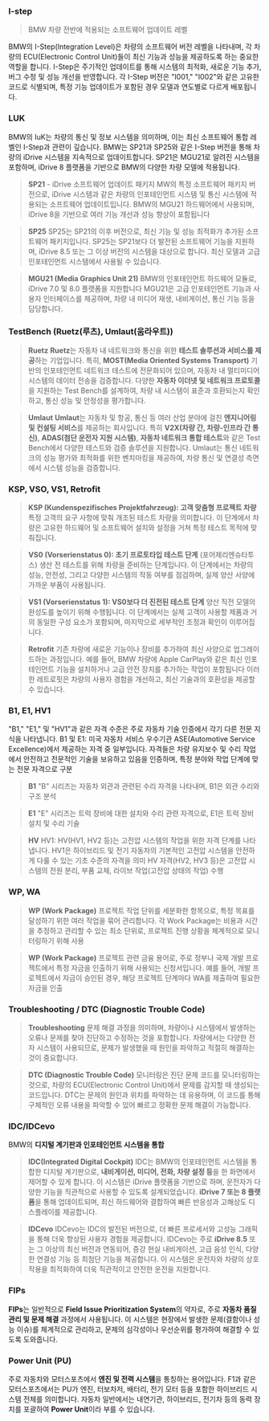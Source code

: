 
### I-step
> BMW 차량 전반에 적용되는 소프트웨어 업데이트 레벨

BMW의 I-Step(Integration Level)은 차량의 소프트웨어 버전 레벨을 나타내며, 각 차량의 ECU(Electronic Control Unit)들이 최신 기능과 성능을 제공하도록 하는 중요한 역할을 합니다. I-Step은 주기적인 업데이트를 통해 시스템의 최적화, 새로운 기능 추가, 버그 수정 및 성능 개선을 반영합니다. 각 I-Step 버전은 "I001," "I002"와 같은 고유한 코드로 식별되며, 특정 기능 업데이트가 포함된 경우 모델과 연도별로 다르게 배포됩니다.	

### LUK
BMW의 IuK는 차량의 통신 및 정보 시스템을 의미하며, 이는 최신 소프트웨어 통합 레벨인 I-Step과 관련이 깊습니다. BMW는 SP21과 SP25와 같은 I-Step 버전을 통해 차량의 iDrive 시스템을 지속적으로 업데이트합니다. SP21은 MGU21로 알려진 시스템을 포함하며, iDrive 8 플랫폼을 기반으로 BMW의 다양한 차량 모델에 적용됩니다.

> **SP21** - iDrive 소프트웨어 업데이트 패키지
> MW의 특정 소프트웨어 패키지 버전으로, iDrive 시스템과 같은 차량의 인포테인먼트 시스템 및 통신 시스템에 적용되는 소프트웨어 업데이트입니다.
> BMW의 MGU21 하드웨어에서 사용되며, iDrive 8을 기반으로 여러 기능 개선과 성능 향상이 포함됩니다

> **SP25**
> SP25는 SP21의 이후 버전으로, 최신 기능 및 성능 최적화가 추가된 소프트웨어 패키지입니다.
> SP25는 SP21보다 더 발전된 소프트웨어 기능을 지원하며, iDrive 8.5 또는 그 이상 버전의 시스템을 대상으로 합니다. 최신 모델과 고급 인포테인먼트 시스템에서 사용될 수 있습니다.

> **MGU21 (Media Graphics Unit 21)**
> BMW의 인포테인먼트 하드웨어 모듈로, iDrive 7.0 및 8.0 플랫폼을 지원합니다
> MGU21은 고급 인포테인먼트 기능과 사용자 인터페이스를 제공하며, 차량 내 미디어 재생, 내비게이션, 통신 기능 등을 담당합니다.

### TestBench (Ruetz(루츠), Umlaut(움라우트))

>**Ruetz**
>**Ruetz**는 자동차 내 네트워크와 통신을 위한 **테스트 솔루션과 서비스를 제공**하는 기업입니다. 특히, **MOST(Media Oriented Systems Transport)** 기반의 인포테인먼트 네트워크 테스트에 전문화되어 있으며, 자동차 내 멀티미디어 시스템의 데이터 전송을 검증합니다.
>다양한 **자동차 이더넷 및 네트워크 프로토콜**을 지원하는 Test Bench를 설계하여, 차량 내 시스템이 표준과 호환되는지 확인하고, 통신 성능 및 안정성을 평가합니다.

>**Umlaut**
>**Umlaut**는 자동차 및 항공, 통신 등 여러 산업 분야에 걸친 **엔지니어링 및 컨설팅 서비스**를 제공하는 회사입니다.
>특히 **V2X(차량 간, 차량-인프라 간 통신)**, **ADAS(첨단 운전자 지원 시스템)**, **자동차 네트워크 통합 테스트**와 같은 Test Bench에서 다양한 테스트와 검증 솔루션을 지원합니다.
>Umlaut는 통신 네트워크의 성능 평가와 최적화를 위한 벤치마킹을 제공하여, 차량 통신 및 연결성 측면에서 시스템 성능을 검증합니다.

### KSP,  VSO, VS1, Retrofit 

> **KSP (Kundenspezifisches Projektfahrzeug): 고객 맞춤형 프로젝트 차량**
> 특정 고객의 요구 사항에 맞춰 개조된 테스트 차량을 의미합니다. 이 단계에서 차량은 고유한 하드웨어 및 소프트웨어 설치와 설정을 거쳐 특정 테스트 목적에 맞춰집니다.  
  
> **VS0 (Vorserienstatus 0): 초기 프로토타입 테스트 단계** (포어제리엔슈타투스)
> 생산 전 테스트를 위해 차량을 준비하는 단계입니다. 이 단계에서는 차량의 성능, 안전성, 그리고 다양한 시스템의 작동 여부를 점검하며, 실제 양산 사양에 가까운 부품이 사용됩니다.  
  
> **VS1 (Vorserienstatus 1): VS0보다 더 진전된 테스트 단계**
> 양산 직전 모델의 완성도를 높이기 위해 수행됩니다. 이 단계에서는 실제 고객이 사용할 제품과 거의 동일한 구성 요소가 포함되며, 마지막으로 세부적인 조정과 확인이 이루어집니다​.

> **Retrofit**
> 기존 차량에 새로운 기능이나 장비를 추가하여 최신 사양으로 업그레이드하는 과정입니다. 예를 들어, BMW 차량에 Apple CarPlay와 같은 최신 인포테인먼트 기능을 설치하거나 고급 안전 장치를 추가하는 작업이 포함됩니다​ 이러한 레트로핏은 차량의 사용자 경험을 개선하고, 최신 기술과의 호환성을 제공할 수 있습니다.

### B1, E1, HV1 
"B1," "E1," 및 "HV1"과 같은 자격 수준은 주로 자동차 기술 인증에서 각기 다른 전문 지식을 나타냅니다. B1 및 E1: 미국 자동차 서비스 우수기관 ASE(Automotive Service Excellence)에서 제공하는 자격 중 일부입니다.
자격들은 차량 유지보수 및 수리 작업에서 안전하고 전문적인 기술을 보유하고 있음을 인증하며, 특정 분야와 작업 단계에 맞는 전문 자격으로 구분

>**B1**
>"B" 시리즈는 자동차 외관과 관련된 수리 자격을 나타내며, B1은 외관 수리와 구조 분석

>**E1**
>"E" 시리즈는 트럭 장비에 대한 설치와 수리 관련 자격으로, E1은 트럭 장비 설치 및 수리 기술​

>**HV**
>HV1: HV(HV1, HV2 등)는 고전압 시스템의 작업을 위한 자격 단계를 나타냅니다. 
>HV1은 하이브리드 및 전기 자동차의 기본적인 고전압 시스템을 안전하게 다룰 수 있는 기초 수준의 자격을 의미
>HV 자격(HV2, HV3 등)은 고전압 시스템의 전원 분리, 부품 교체, 라이브 작업(고전압 상태의 작업) 수행​

### WP, WA

>**WP (Work Package)**
>프로젝트 작업 단위를 세분화한 항목으로, 특정 목표를 달성하기 위한 여러 작업을 묶어 관리합니다. 각 Work Package는 비용과 시간을 추정하고 관리할 수 있는 최소 단위로, 프로젝트 진행 상황을 체계적으로 모니터링하기 위해 사용

> **WP (Work Package)**
> 프로젝트 관련 금융 용어로, 주로 정부나 국제 개발 프로젝트에서 특정 자금을 인출하기 위해 사용되는 신청서입니다. 예를 들어, 개발 프로젝트에서 자금이 승인된 경우, 해당 프로젝트 단계마다 WA를 제출하여 필요한 자금을 인출

### Troubleshooting / DTC (Diagnostic Trouble Code)

> **Troubleshooting**
> 문제 해결 과정을 의미하며, 차량이나 시스템에서 발생하는 오류나 문제를 찾아 진단하고 수정하는 것을 포함합니다. 차량에서는 다양한 전자 시스템이 사용되므로, 문제가 발생했을 때 원인을 파악하고 적절히 해결하는 것이 중요합니다.  
  
> **DTC (Diagnostic Trouble Code)** 
> 모니터링은 진단 문제 코드를 모니터링하는 것으로, 차량의 ECU(Electronic Control Unit)에서 문제를 감지할 때 생성되는 코드입니다. DTC는 문제의 원인과 위치를 파악하는 데 유용하며, 이 코드를 통해 구체적인 오류 내용을 파악할 수 있어 빠르고 정확한 문제 해결이 가능합니다.

### IDC/IDCevo
BMW의 **디지털 계기판과 인포테인먼트 시스템을 통합**

>**IDC(Integrated Digital Cockpit)**
>IDC는 BMW의 인포테인먼트 시스템을 통합한 디지털 계기판으로, **내비게이션, 미디어, 전화, 차량 설정 등**을 한 화면에서 제어할 수 있게 합니다.
  이 시스템은 iDrive 플랫폼을 기반으로 하며, 운전자가 다양한 기능을 직관적으로 사용할 수 있도록 설계되었습니다.
  **iDrive 7 또는 8 플랫폼**을 통해 업데이트되며, 최신 하드웨어와 결합하여 빠른 반응성과 고해상도 디스플레이를 제공합니다.

>**IDCevo**
>IDCevo는 IDC의 발전된 버전으로, 더 빠른 프로세서와 고성능 그래픽을 통해 더욱 향상된 사용자 경험을 제공합니다.
>IDCevo는 주로 **iDrive 8.5** 또는 그 이상의 최신 버전과 연동되어, 증강 현실 내비게이션, 고급 음성 인식, 다양한 연결성 기능 등 최첨단 기능을 제공합니다.
>이 시스템은 운전자와 차량의 상호작용을 최적화하여 더욱 직관적이고 안전한 운전을 지원합니다.


### FIPs
**FIPs**는 일반적으로 **Field Issue Prioritization System**의 약자로, 주로 **자동차 품질 관리 및 문제 해결** 과정에서 사용됩니다. 이 시스템은 현장에서 발생한 문제(결함이나 성능 이슈)를 체계적으로 관리하고, 문제의 심각성이나 우선순위를 평가하여 해결할 수 있도록 도와줍니다.

### Power Unit (PU)
주로 자동차와 모터스포츠에서 **엔진 및 전력 시스템**을 통칭하는 용어입니다. F1과 같은 모터스포츠에서는 PU가 엔진, 터보차저, 배터리, 전기 모터 등을 포함한 하이브리드 시스템 전체를 의미합니다.
자동차 일반에서는 내연기관, 하이브리드, 전기차 등의 동력 장치를 포괄하여 **Power Unit**이라 부를 수 있습니다.